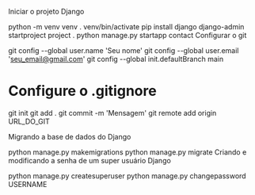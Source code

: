 Iniciar o projeto Django

python -m venv venv
. venv/bin/activate
pip install django
django-admin startproject project .
python manage.py startapp contact
Configurar o git

git config --global user.name 'Seu nome'
git config --global user.email 'seu_email@gmail.com'
git config --global init.defaultBranch main

# Configure o .gitignore
git init
git add .
git commit -m 'Mensagem'
git remote add origin URL_DO_GIT

Migrando a base de dados do Django

python manage.py makemigrations
python manage.py migrate
Criando e modificando a senha de um super usuário Django

python manage.py createsuperuser
python manage.py changepassword USERNAME